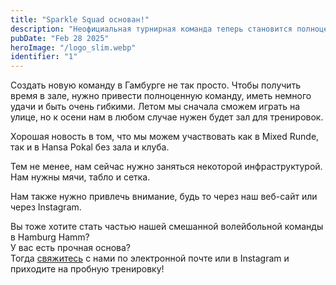 ```yaml
---
title: "Sparkle Squad основан!"
description: "Неофициальная турнирная команда теперь становится полноценной смешанной командой."
pubDate: "Feb 28 2025"
heroImage: "/logo_slim.webp"
identifier: "1"
---
```


Создать новую команду в Гамбурге не так просто. Чтобы получить время в зале, нужно привести полноценную команду, иметь немного удачи и быть очень гибкими. Летом мы сначала сможем играть на улице, но к осени нам в любом случае нужен будет зал для тренировок.

Хорошая новость в том, что мы можем участвовать как в Mixed Runde, так и в Hansa Pokal без зала и клуба.

Тем не менее, нам сейчас нужно заняться некоторой инфраструктурой. Нам нужны мячи, табло и сетка.

Нам также нужно привлечь внимание, будь то через наш веб-сайт или через Instagram.

Вы тоже хотите стать частью нашей смешанной волейбольной команды в Hamburg Hamm?  
У вас есть прочная основа?  
Тогда [свяжитесь](/ru/contact/) с нами по электронной почте или в Instagram и приходите на пробную тренировку!
